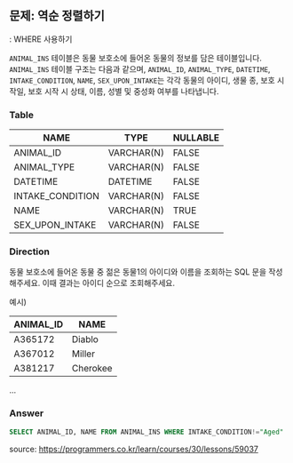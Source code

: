 ## 문제: 역순 정렬하기
: WHERE 사용하기

`ANIMAL_INS` 테이블은 동물 보호소에 들어온 동물의 정보를 담은 테이블입니다. `ANIMAL_INS` 테이블 구조는 다음과 같으며, `ANIMAL_ID`, `ANIMAL_TYPE`, `DATETIME`, `INTAKE_CONDITION`, `NAME`, `SEX_UPON_INTAKE`는 각각 동물의 아이디, 생물 종, 보호 시작일, 보호 시작 시 상태, 이름, 성별 및 중성화 여부를 나타냅니다.

### Table

| NAME             | TYPE       | NULLABLE |
|------------------|------------|----------|
| ANIMAL_ID        | VARCHAR(N) | FALSE    |
| ANIMAL_TYPE      | VARCHAR(N) | FALSE    |
| DATETIME         | DATETIME   | FALSE    |
| INTAKE_CONDITION | VARCHAR(N) | FALSE    |
| NAME             | VARCHAR(N) | TRUE     |
| SEX_UPON_INTAKE  | VARCHAR(N) | FALSE    |


### Direction

동물 보호소에 들어온 동물 중 젊은 동물1의 아이디와 이름을 조회하는 SQL 문을 작성해주세요. 이때 결과는 아이디 순으로 조회해주세요.

예시)

| ANIMAL_ID | NAME	   |
|-----------|----------|
| A365172   | Diablo   |
| A367012	|  Miller  |
| A381217	| Cherokee |   
...


### Answer

```SQL
SELECT ANIMAL_ID, NAME FROM ANIMAL_INS WHERE INTAKE_CONDITION!="Aged"
```


<bold> source: https://programmers.co.kr/learn/courses/30/lessons/59037 </bold>
